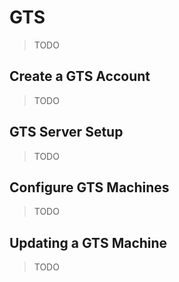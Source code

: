 # GTS

> TODO

## Create a GTS Account

> TODO

## GTS Server Setup

> TODO

## Configure GTS Machines

> TODO

## Updating a GTS Machine

> TODO
